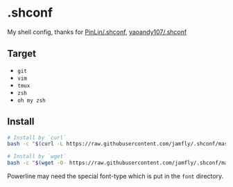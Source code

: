 # .shconf
My shell config, thanks for [PinLin/.shconf](https://github.com/PinLin/.shconf), [yaoandy107/.shconf](https://github.com/yaoandy107/.shconf)

## Target
+ `git`
+ `vim`
+ `tmux`
+ `zsh`
+ `oh my zsh`

## Install

```sh
# Install by `curl`
bash -c "$(curl -L https://raw.githubusercontent.com/jamfly/.shconf/master/install.sh)"

# Install by `wget`
bash -c "$(wget -O- https://raw.githubusercontent.com/jamfly/.shconf/master/install.sh)"
```

Powerline may need the special font-type which is put in the `font` directory.
